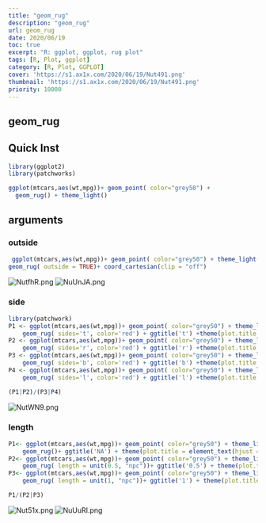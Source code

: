 ```yaml
---
title: "geom_rug"
description: "geom_rug"
url: geom_rug
date: 2020/06/19
toc: true
excerpt: "R: ggplot, ggplot, rug plot"
tags: [R, Plot, ggplot]
category: [R, Plot, GGPLOT]
cover: 'https://s1.ax1x.com/2020/06/19/Nut491.png'
thumbnail: 'https://s1.ax1x.com/2020/06/19/Nut491.png'
priority: 10000
---
```


## geom_rug

## Quick Inst
```r
library(ggplot2)
library(patchworks)

ggplot(mtcars,aes(wt,mpg))+ geom_point( color="grey50") +
  geom_rug() + theme_light()
```

<a name="njg2Q"></a>
## arguments

<a name="wBLEt"></a>
### outside

```r
 ggplot(mtcars,aes(wt,mpg))+ geom_point( color="grey50") + theme_light()+
geom_rug( outside = TRUE)+ coord_cartesian(clip = "off")
```
![NutfhR.png](https://s1.ax1x.com/2020/06/19/NutfhR.png)
![NuUnJA.png](https://s1.ax1x.com/2020/06/19/NuUnJA.png)

<a name="eA81n"></a>
### side

```r
library(patchwork)
P1 <- ggplot(mtcars,aes(wt,mpg))+ geom_point( color="grey50") + theme_light()+
    geom_rug( sides='t', color='red') + ggtitle('t') +theme(plot.title = element_text(hjust = 0.5))
P2 <- ggplot(mtcars,aes(wt,mpg))+ geom_point( color="grey50") + theme_light()+
    geom_rug( sides='r', color='red') + ggtitle('r') +theme(plot.title = element_text(hjust = 0.5))
P3 <- ggplot(mtcars,aes(wt,mpg))+ geom_point( color="grey50") + theme_light()+
    geom_rug( sides='b', color='red') + ggtitle('b') +theme(plot.title = element_text(hjust = 0.5))
P4 <- ggplot(mtcars,aes(wt,mpg))+ geom_point( color="grey50") + theme_light()+
    geom_rug( sides='l', color='red') + ggtitle('l') +theme(plot.title = element_text(hjust = 0.5))

(P1|P2)/(P3|P4)
```
![NutWN9.png](https://s1.ax1x.com/2020/06/19/NutWN9.png)

<a name="154js"></a>
### length


```r
P1<- ggplot(mtcars,aes(wt,mpg))+ geom_point( color="grey50") + theme_light()+
    geom_rug()+ ggtitle('NA') + theme(plot.title = element_text(hjust = 0.5))
P2<- ggplot(mtcars,aes(wt,mpg))+ geom_point( color="grey50") + theme_light()+
    geom_rug( length = unit(0.5, "npc"))+ ggtitle('0.5') + theme(plot.title = element_text(hjust = 0.5))
P3<- ggplot(mtcars,aes(wt,mpg))+ geom_point( color="grey50") + theme_light()+
    geom_rug( length = unit(1, "npc"))+ ggtitle('1') + theme(plot.title = element_text(hjust = 0.5))

P1/(P2|P3)
```

![Nut51x.png](https://s1.ax1x.com/2020/06/19/Nut51x.png)
![NuUuRI.png](https://s1.ax1x.com/2020/06/19/NuUuRI.png)




